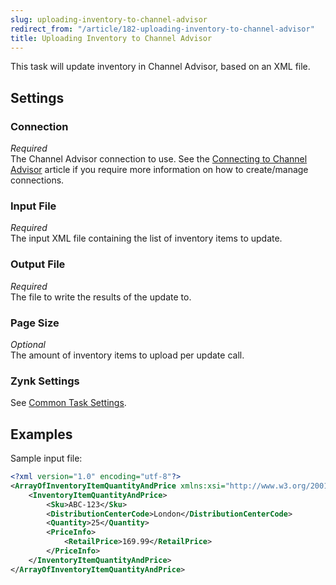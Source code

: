 ```yaml
---
slug: uploading-inventory-to-channel-advisor
redirect_from: "/article/182-uploading-inventory-to-channel-advisor"
title: Uploading Inventory to Channel Advisor
---
```

This task will update inventory in Channel Advisor, based on an XML file.

## Settings
### Connection
_Required_  
The Channel Advisor connection to use. See the [Connecting to Channel Advisor](connecting-to-channel-advisor) article if you require more information on how to create/manage connections.

### Input File
_Required_  
The input XML file containing the list of inventory items to update.

### Output File
_Required_  
The file to write the results of the update to.

### Page Size
_Optional_  
The amount of inventory items to upload per update call.

### Zynk Settings
See [Common Task Settings](common-task-settings).

## Examples
Sample input file:

```xml
<?xml version="1.0" encoding="utf-8"?>
<ArrayOfInventoryItemQuantityAndPrice xmlns:xsi="http://www.w3.org/2001/XMLSchema-instance" xmlns:xsd="http://www.w3.org/2001/XMLSchema">
	<InventoryItemQuantityAndPrice>
		<Sku>ABC-123</Sku>
		<DistributionCenterCode>London</DistributionCenterCode>
		<Quantity>25</Quantity>
		<PriceInfo>
			<RetailPrice>169.99</RetailPrice>
		</PriceInfo>
	</InventoryItemQuantityAndPrice>
</ArrayOfInventoryItemQuantityAndPrice>
```